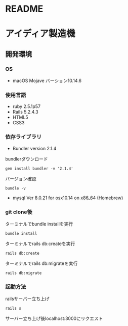 # README

# アイディア製造機

## 開発環境

### OS
* macOS Mojave バーション10.14.6

### 使用言語
* ruby 2.5.1p57
* Rails 5.2.4.3
* HTML5
* CSS3


### 依存ライブラリ
* Bundler version 2.1.4

bundlerダウンロード

```
gem install bundler -v '2.1.4'
```
バージョン確認

```
bundle -v
```
* mysql  Ver 8.0.21 for osx10.14 on x86_64 (Homebrew)

### git clone後
ターミナルでbundle installを実行

```
bundle install
```
ターミナルでrails db:createを実行

```
rails db:create
```

ターミナルでrails db:migrateを実行

```
rails db:migrate
```

### 起動方法
railsサーバー立ち上げ

```
rails s
```
サーバー立ち上げ後localhost:3000にリクエスト
